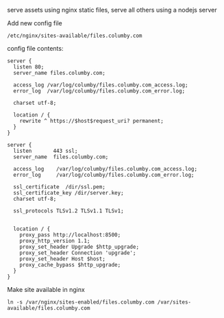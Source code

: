 serve assets using nginx static files, serve all others using a nodejs server

Add new config file

    /etc/nginx/sites-available/files.columby.com

config file contents:

    server {
      listen 80;
      server_name files.columby.com;

      access_log /var/log/columby/files.columby.com_access.log;
      error_log  /var/log/columby/files.columby.com_error.log;

      charset utf-8;

      location / {
        rewrite ^ https://$host$request_uri? permanent;
      }
    }

    server {
      listen       443 ssl;
      server_name  files.columby.com;

      access_log    /var/log/columby/files.columby.com_access.log;
      error_log     /var/log/columby/files.columby.com_error.log;

      ssl_certificate  /dir/ssl.pem;
      ssl_certificate_key /dir/server.key;
      charset utf-8;

      ssl_protocols TLSv1.2 TLSv1.1 TLSv1;


      location / {
        proxy_pass http://localhost:8500;
        proxy_http_version 1.1;
        proxy_set_header Upgrade $http_upgrade;
        proxy_set_header Connection 'upgrade';
        proxy_set_header Host $host;
        proxy_cache_bypass $http_upgrade;
      }
    }

Make site available in nginx

    ln -s /var/nginx/sites-enabled/files.columby.com /var/sites-available/files.columby.com
